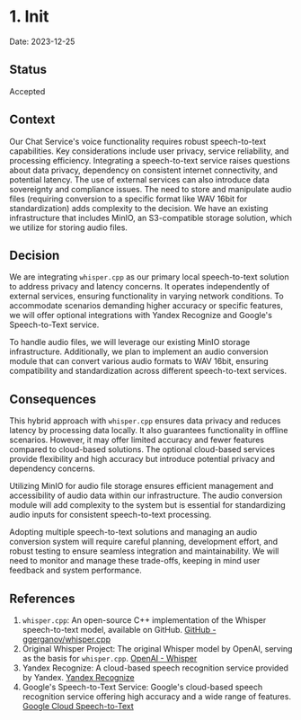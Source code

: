 # 1. Init

Date: 2023-12-25

## Status

Accepted

## Context

Our Chat Service's voice functionality requires robust speech-to-text capabilities. 
Key considerations include user privacy, service reliability, and processing efficiency. 
Integrating a speech-to-text service raises questions about data privacy, dependency on consistent internet connectivity, 
and potential latency. The use of external services can also introduce data sovereignty and compliance issues. 
The need to store and manipulate audio files (requiring conversion to a specific format like WAV 16bit for standardization) 
adds complexity to the decision. We have an existing infrastructure that includes MinIO, an S3-compatible storage solution, 
which we utilize for storing audio files.

## Decision

We are integrating `whisper.cpp` as our primary local speech-to-text solution to address privacy and latency concerns. 
It operates independently of external services, ensuring functionality in varying network conditions. 
To accommodate scenarios demanding higher accuracy or specific features, we will offer optional integrations with 
Yandex Recognize and Google's Speech-to-Text service.

To handle audio files, we will leverage our existing MinIO storage infrastructure. 
Additionally, we plan to implement an audio conversion module that can convert various audio formats to WAV 16bit, 
ensuring compatibility and standardization across different speech-to-text services.

## Consequences

This hybrid approach with `whisper.cpp` ensures data privacy and reduces latency by processing data locally. 
It also guarantees functionality in offline scenarios. However, it may offer limited accuracy and fewer features compared 
to cloud-based solutions. The optional cloud-based services provide flexibility and high accuracy but introduce potential 
privacy and dependency concerns.

Utilizing MinIO for audio file storage ensures efficient management and accessibility of audio data within our infrastructure. 
The audio conversion module will add complexity to the system but is essential for standardizing audio inputs for consistent
speech-to-text processing.

Adopting multiple speech-to-text solutions and managing an audio conversion system will require careful planning, 
development effort, and robust testing to ensure seamless integration and maintainability. We will need to monitor 
and manage these trade-offs, keeping in mind user feedback and system performance.

## References

1. `whisper.cpp`: An open-source C++ implementation of the Whisper speech-to-text model, available on GitHub. [GitHub - ggerganov/whisper.cpp](https://github.com/ggerganov/whisper.cpp)
2. Original Whisper Project: The original Whisper model by OpenAI, serving as the basis for `whisper.cpp`. [OpenAI - Whisper](https://openai.com/index/whisper/)
3. Yandex Recognize: A cloud-based speech recognition service provided by Yandex. [Yandex Recognize](https://cloud.yandex.com/en-ru/services/speechkit)
4. Google's Speech-to-Text Service: Google's cloud-based speech recognition service offering high accuracy and a wide range of features. [Google Cloud Speech-to-Text](https://cloud.google.com/speech-to-text)
